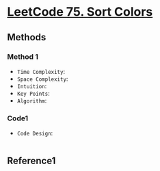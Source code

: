 # [LeetCode 75. Sort Colors](https://leetcode-cn.com/problems/sort-colors/)

## Methods

### Method 1

* `Time Complexity`:
* `Space Complexity`:
* `Intuition`:
* `Key Points`:
* `Algorithm`:

### Code1

* `Code Design`:

```python

```

## Reference1
